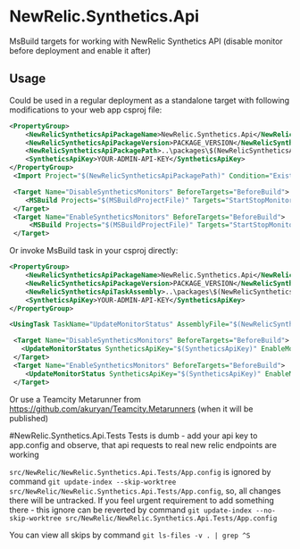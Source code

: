 # NewRelic.Synthetics.Api
MsBuild targets for working with NewRelic Synthetics API (disable monitor before deployment and enable it after)

## Usage

Could be used in a regular deployment as a standalone target with following modifications to your web app csproj file:

```xml
<PropertyGroup>
    <NewRelicSyntheticsApiPackageName>NewRelic.Synthetics.Api</NewRelicSyntheticsApiPackageName>
    <NewRelicSyntheticsApiPackageVersion>PACKAGE_VERSION</NewRelicSyntheticsApiPackageVersion>
    <NewRelicSyntheticsApiPackagePath>..\packages\$(NewRelicSyntheticsApiPackageName).$(NewRelicSyntheticsApiPackageVersion)\build\$(NewRelicSyntheticsApiPackageName).targets</NewRelicSyntheticsApiPackagePath>
    <SyntheticsApiKey>YOUR-ADMIN-API-KEY</SyntheticsApiKey>
</PropertyGroup>
 <Import Project="$(NewRelicSyntheticsApiPackagePath)" Condition="Exists('$(NewRelicSyntheticsApiPackagePath)')" />

 <Target Name="DisableSyntheticsMonitors" BeforeTargets="BeforeBuild">
    <MSBuild Projects="$(MSBuildProjectFile)" Targets="StartStopMonitors" Properties="SyntheticsApiKey=$(SyntheticsApiKey);EnableMonitors=False"/>
 </Target>
 <Target Name="EnableSyntheticsMonitors" BeforeTargets="BeforeBuild">
     <MSBuild Projects="$(MSBuildProjectFile)" Targets="StartStopMonitors" Properties="SyntheticsApiKey=$(SyntheticsApiKey);EnableMonitors=True"/>
 </Target>
```

Or invoke MsBuild task in your csproj directly:

```xml
<PropertyGroup>
    <NewRelicSyntheticsApiPackageName>NewRelic.Synthetics.Api</NewRelicSyntheticsApiPackageName>
    <NewRelicSyntheticsApiPackageVersion>PACKAGE_VERSION</NewRelicSyntheticsApiPackageVersion>
    <NewRelicSyntheticsApiTaskAssembly>..\packages\$(NewRelicSyntheticsApiPackageName).$(NewRelicSyntheticsApiPackageVersion)\tools\$(NewRelicSyntheticsApiPackageName).dll</NewRelicSyntheticsApiTaskAssembly>
    <SyntheticsApiKey>YOUR-ADMIN-API-KEY</SyntheticsApiKey>
</PropertyGroup>

<UsingTask TaskName="UpdateMonitorStatus" AssemblyFile="$(NewRelicSyntheticsApiTaskAssembly)"/>

 <Target Name="DisableSyntheticsMonitors" BeforeTargets="BeforeBuild">
   <UpdateMonitorStatus SyntheticsApiKey="$(SyntheticsApiKey)" EnableMonitors="False"/>
 </Target>
 <Target Name="EnableSyntheticsMonitors" BeforeTargets="BeforeBuild">
    <UpdateMonitorStatus SyntheticsApiKey="$(SyntheticsApiKey)" EnableMonitors="True"/>
 </Target>

```

Or use a Teamcity Metarunner from https://github.com/akuryan/Teamcity.Metarunners (when it will be published)

#NewRelic.Synthetics.Api.Tests
Tests is dumb - add your api key to app.config and observe, that api requests to real new relic endpoints are working

`src/NewRelic/NewRelic.Synthetics.Api.Tests/App.config` is ignored by command `git update-index --skip-worktree src/NewRelic/NewRelic.Synthetics.Api.Tests/App.config`, so, all changes there will be untracked.
If you feel urgent requirement to add something there - this ignore can be reverted by command `git update-index --no-skip-worktree src/NewRelic/NewRelic.Synthetics.Api.Tests/App.config`

You can view all skips by command `git ls-files -v . | grep ^S`
